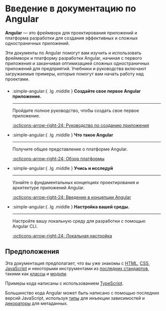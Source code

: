# Введение в документацию по Angular

**Angular** — это фреймворк для проектирования приложений и платформа разработки для создания эффективных и сложных одностраничных приложений.

Эти документы по Angular помогут вам изучить и использовать фреймворк и платформу разработки Angular, начиная с первого приложения и заканчивая оптимизацией сложных одностраничных приложений для предприятий. Учебники и руководства включают загружаемые примеры, которые помогут вам начать работу над проектами.

<div class="grid cards" style="margin-top: 1.6em" markdown>

-   :simple-angular:{ .lg .middle } **Создайте свое первое Angular приложение.**

    ***

    Пройдите полное руководство, чтобы создать свое первое приложение.

    [:octicons-arrow-right-24: Руководство по созданию приложения](first-app.md)

-   :simple-angular:{ .lg .middle } **Что такое Angular**

    ***

    Получите общее представление о платформе Angular.

    [:octicons-arrow-right-24: Обзор платформы](what-is-angular.md)

-   :simple-angular:{ .lg .middle } **Учись и исследуй**

    ***

    Узнайте о фундаментальных концепциях проектирования и архитектуре приложений Angular.

    [:octicons-arrow-right-24: Введение в концепции Angular](architecture.md)

-   :simple-angular:{ .lg .middle } **Настройка вашей среды.**

    ***

    Настройте вашу локальную среду для разработки с помощью Angular CLI.

    [:octicons-arrow-right-24: Локальная настройка](setup-local.md)

</div>

## Предположения

Эта документация предполагает, что вы уже знакомы с [HTML](https://hcdev.ru/html/), [CSS](https://hcdev.ru/css/), [JavaScript](https://learn.javascript.ru/) и некоторыми инструментами из [последних стандартов](https://developer.mozilla.org/docs/Web/JavaScript/Language_Resources), такими как [классы](https://developer.mozilla.org/docs/Web/JavaScript/Reference/Classes) и [модули](https://developer.mozilla.org/docs/Web/JavaScript/Reference/Statements/import).

Примеры кода написаны с использованием [TypeScript](https://scriptdev.ru/).

Большинство кода Angular может быть написано с помощью последних версий JavaScript, используя [типы](https://www.typescriptlang.org/docs/handbook/classes.html) для инъекции зависимостей и [декораторы](https://www.typescriptlang.org/docs/handbook/decorators.html) для метаданных.
